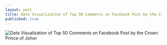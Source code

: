 ```yaml
---
layout: post
title: Data Visualization of Top 50 Comments on Facebook Post by the Crown Prince of Johor
published: true
---
```


![Data Visualization of Top 50 Comments on Facebook Post by the Crown Prince of Johor](/images/10042018/johor_prince_fb_post_data_viz.png)
